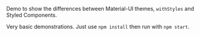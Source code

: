 Demo to show the differences between Material-UI themes, `withStyles` and Styled Components.

Very basic demonstrations. Just use `npm install` then run with `npm start`.
